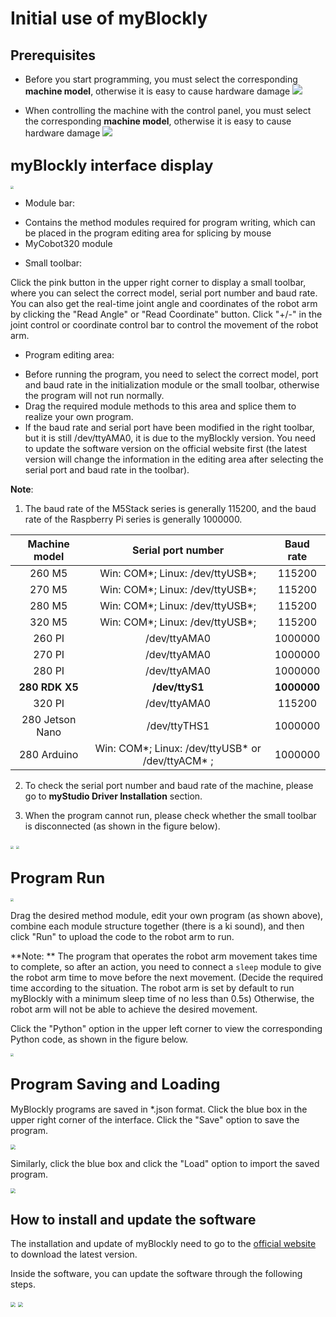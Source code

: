 # Initial use of myBlockly

## Prerequisites

- Before you start programming, you must select the corresponding **machine model**, otherwise it is easy to cause hardware damage
![](../../../../resource\3-FunctionsAndApplications\6.developmentGuide\myBlocklyAndUlFlow\init-use/before_use1.png)

- When controlling the machine with the control panel, you must select the corresponding **machine model**, otherwise it is easy to cause hardware damage
![](../../../../resource\3-FunctionsAndApplications\6.developmentGuide\myBlocklyAndUlFlow\init-use/before_use_2.png)

## **<font size=5>myBlockly interface display</font>**

<img src="../../../../resource\3-FunctionsAndApplications\6.developmentGuide\myBlocklyAndUlFlow\init-use/myBlockly-view.jpg" style="zoom: 33%;" />

- Module bar:

* Contains the method modules required for program writing, which can be placed in the program editing area for splicing by mouse
* MyCobot320 module

- Small toolbar:

Click the pink button in the upper right corner to display a small toolbar, where you can select the correct model, serial port number and baud rate. You can also get the real-time joint angle and coordinates of the robot arm by clicking the "Read Angle" or "Read Coordinate" button. Click "+/-" in the joint control or coordinate control bar to control the movement of the robot arm.

- Program editing area:

* Before running the program, you need to select the correct model, port and baud rate in the initialization module or the small toolbar, otherwise the program will not run normally.
* Drag the required module methods to this area and splice them to realize your own program.
* If the baud rate and serial port have been modified in the right toolbar, but it is still /dev/ttyAMA0, it is due to the myBlockly version. You need to update the software version on the official website first (the latest version will change the information in the editing area after selecting the serial port and baud rate in the toolbar).

**Note**:

1. The baud rate of the M5Stack series is generally 115200, and the baud rate of the Raspberry Pi series is generally 1000000.

| Machine model | Serial port number | Baud rate |
|:---------:| :--------:|:--------:|
|260 M5| Win: COM*; Linux: /dev/ttyUSB*;|115200|
|270 M5| Win: COM*; Linux: /dev/ttyUSB*;|115200|
|280 M5| Win: COM*; Linux: /dev/ttyUSB*;|115200|
|320 M5| Win: COM*; Linux: /dev/ttyUSB*;|115200|
|260 PI| /dev/ttyAMA0|1000000|
|270 PI| /dev/ttyAMA0|1000000|
|280 PI| /dev/ttyAMA0 |1000000|
|**280 RDK X5**| **/dev/ttyS1** |**1000000**|
|320 PI| /dev/ttyAMA0|115200|
|280 Jetson Nano| /dev/ttyTHS1|1000000|
|280 Arduino| Win: COM*; Linux: /dev/ttyUSB* or /dev/ttyACM* ;|1000000|

2. To check the serial port number and baud rate of the machine, please go to **myStudio Driver Installation** section.

3. When the program cannot run, please check whether the small toolbar is disconnected (as shown in the figure below).

<img src="../../../../resource\3-FunctionsAndApplications\6.developmentGuide\myBlocklyAndUlFlow\init-use/tools 1.jpg" style="zoom: 33%;" />

<img src="../../../../resource\3-FunctionsAndApplications\6.developmentGuide\myBlocklyAndUlFlow\init-use/tools 2.jpg" style="zoom: 33%;" />

## **<font size=5>Program Run</font>**

<img src="../../../../resource\3-FunctionsAndApplications\6.developmentGuide\myBlocklyAndUlFlow\init-use/running program.jpg" style="zoom: 33%;" />

Drag the desired method module, edit your own program (as shown above), combine each module structure together (there is a ki sound), and then click "Run" to upload the code to the robot arm to run.

**Note: ** The program that operates the robot arm movement takes time to complete, so after an action, you need to connect a `sleep` module to give the robot arm time to move before the next movement. (Decide the required time according to the situation. The robot arm is set by default to run myBlockly with a minimum sleep time of no less than 0.5s) Otherwise, the robot arm will not be able to achieve the desired movement.

Click the "Python" option in the upper left corner to view the corresponding Python code, as shown in the figure below.

<img src="../../../../resource\3-FunctionsAndApplications\6.developmentGuide\myBlocklyAndUlFlow\init-use/myBlockly Python.jpg" style="zoom: 33%;" />



## **<font size=5>Program Saving and Loading</font>**

MyBlockly programs are saved in *.json format. Click the blue box in the upper right corner of the interface. Click the "Save" option to save the program.

<img src="../../../../resource\3-FunctionsAndApplications\6.developmentGuide\myBlocklyAndUlFlow\init-use/save.jpg" style="zoom: 50%;" />

Similarly, click the blue box and click the "Load" option to import the saved program.

<img src="../../../../resource\3-FunctionsAndApplications\6.developmentGuide\myBlocklyAndUlFlow\init-use/load.jpg" style="zoom: 50%;" />

## How to install and update the software

The installation and update of myBlockly need to go to the [official website](https://www.elephantrobotics.com/en/downloads/) to download the latest version.

Inside the software, you can update the software through the following steps.



<img src="../../../../resource\3-FunctionsAndApplications\6.developmentGuide\myBlocklyAndUlFlow\init-use/update1.png" style="zoom: 50%;" />

<img src="../../../../resource\3-FunctionsAndApplications\6.developmentGuide\myBlocklyAndUlFlow\init-use/update2.png" style="zoom: 50%;" />